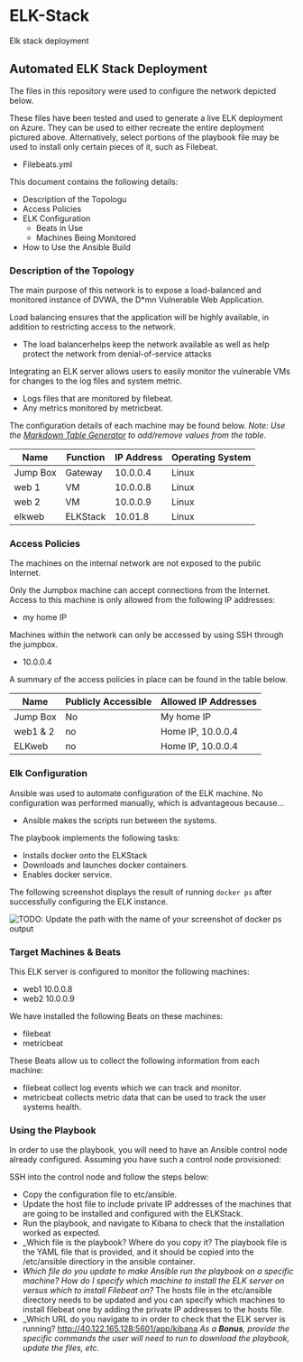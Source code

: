 # ELK-Stack
Elk stack deployment
## Automated ELK Stack Deployment

The files in this repository were used to configure the network depicted below.



These files have been tested and used to generate a live ELK deployment on Azure. They can be used to either recreate the entire deployment pictured above. Alternatively, select portions of the playbook file may be used to install only certain pieces of it, such as Filebeat.

  - Filebeats.yml

This document contains the following details:
- Description of the Topologu
- Access Policies
- ELK Configuration
  - Beats in Use
  - Machines Being Monitored
- How to Use the Ansible Build


### Description of the Topology

The main purpose of this network is to expose a load-balanced and monitored instance of DVWA, the D*mn Vulnerable Web Application.

Load balancing ensures that the application will be highly available, in addition to restricting access to the network.
- The load balancerhelps keep the network available as well as help protect the network from denial-of-service attacks

Integrating an ELK server allows users to easily monitor the vulnerable VMs for changes to the log files and system metric.
- Logs files that are monitored by filebeat.
- Any metrics monitored by metricbeat.

The configuration details of each machine may be found below.
_Note: Use the [Markdown Table Generator](http://www.tablesgenerator.com/markdown_tables) to add/remove values from the table_.

| Name     | Function | IP Address | Operating System |
|----------|----------|------------|------------------|
| Jump Box | Gateway  | 10.0.0.4   | Linux            |
| web 1    | VM       | 10.0.0.8   | Linux            |
| web 2    | VM       | 10.0.0.9   | Linux            |
| elkweb   | ELKStack | 10.01.8    | Linux            |

### Access Policies

The machines on the internal network are not exposed to the public Internet. 

Only the Jumpbox machine can accept connections from the Internet. Access to this machine is only allowed from the following IP addresses:
- my home IP

Machines within the network can only be accessed by using SSH through the jumpbox.
- 10.0.0.4

A summary of the access policies in place can be found in the table below.

| Name     | Publicly Accessible | Allowed IP Addresses |
|----------|---------------------|----------------------|
| Jump Box | No                  | My home IP           |
| web1 & 2 | no                  | Home IP, 10.0.0.4    |
| ELKweb   | no                  | Home IP, 10.0.0.4    |

### Elk Configuration

Ansible was used to automate configuration of the ELK machine. No configuration was performed manually, which is advantageous because...
- Ansible makes the scripts run between the systems. 

The playbook implements the following tasks:
- Installs docker onto the ELKStack
- Downloads and launches docker containers.
- Enables docker service.

The following screenshot displays the result of running `docker ps` after successfully configuring the ELK instance.

![TODO: Update the path with the name of your screenshot of docker ps output](Images/docker_ps_output.png)

### Target Machines & Beats
This ELK server is configured to monitor the following machines:
- web1 10.0.0.8
- web2 10.0.0.9

We have installed the following Beats on these machines:
- filebeat
- metricbeat

These Beats allow us to collect the following information from each machine:
- filebeat collect log events which we can track and monitor.
- metricbeat collects metric data that can be used to track the user systems health.

### Using the Playbook
In order to use the playbook, you will need to have an Ansible control node already configured. Assuming you have such a control node provisioned: 

SSH into the control node and follow the steps below:
- Copy the configuration file to etc/ansible.
- Update the host file to include private IP addresses of the machines that are going to be installed and configured with the ELKStack.
- Run the playbook, and navigate to Kibana to check that the installation worked as expected.
- _Which file is the playbook? Where do you copy it?
The playbook file is the YAML file that is provided, and it should be copied into the /etc/ansible directiory in the ansible container.
- _Which file do you update to make Ansible run the playbook on a specific machine? How do I specify which machine to install the ELK server on versus which to install Filebeat on?_
 The hosts file in the etc/ansible directory needs to be updated and you can specify which machines to install filebeat one by adding the private IP addresses to the hosts file.
- _Which URL do you navigate to in order to check that the ELK server is running?
http://40.122.165.128:5601/app/kibana
_As a **Bonus**, provide the specific commands the user will need to run to download the playbook, update the files, etc._
